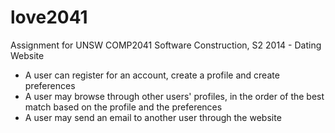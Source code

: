 # love2041
Assignment for UNSW COMP2041 Software Construction, S2 2014 - Dating Website
- A user can register for an account, create a profile and create preferences
- A user may browse through other users' profiles, in the order of the best match based on the profile and the preferences 
- A user may send an email to another user through the website
